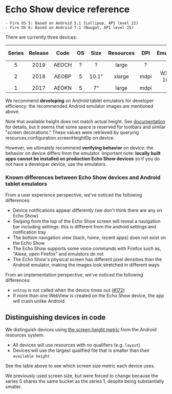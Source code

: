 # Echo Show device reference
    - Fire OS 5: Based on Android 5.1 (Lollipop, API level 22)
    - Fire OS 6: Based on Android 7.1 (Nougat, API level 25)

There are currently three devices:

| Series | Release | Code  | OS | Size  | Resources | DPI  | Emulator  | Resolution | Available Height |
|:------:|:-------:|:-----:|:--:|:-----:|:---------:|:----:|:---------:|:----------:|:-----------------|
| 5      | 2019    | AEOCH | ?  | ?     | large     | ?    | ?         | 960x480    | 456dp
| 2      | 2018    | AEOBP | 5  | 10.1" | xlarge    | mdpi | WXGA 10.1 | 1280x800   | 770dp
| 1      | 2017    | AEOKN | 5  | 7"    | large     | mdpi | ?         | 1024x600   | 570dp

We recommend **developing** on Android tablet emulators for developer efficiency: the recommended Android emulator images are mentioned above.

Note that available height does not match actual height.  See [documentation][res height] for details, but it seems that some space is reserved for toolbars and similar "screen decorations."  These values were retrieved by querying resources.configuration.screenHeightDp on device.

However, we ultimately recommend **verifying behavior** on device: the behavior on device differs from the emulator. Important note: **locally built apps cannot be installed on production Echo Show devices** so if you do not have a developer device, use the emulators.

### Known differences between Echo Show devices and Android tablet emulators
From a user experience perspective, we've noticed the following differences:
- Device notifications appear differently (we don't think there are any on Echo Show)
- Swiping from the top of the Echo Show screen will reveal a navigation bar including settings: this is different from the android settings and notification tray
- The bottom navigation view (back, home, recent apps) does not exist on the Echo Show
- The Echo Show supports some voice commands with Firefox such as, "Alexa, open Firefox" and emulators do not
- The Echo Show's physical screen has different pixel densities than the Android emulator, making the images look stretched in different ways

From an implementation perspective, we've noticed the following differences:
- `onStop` is not called when the device times out ([#172](https://github.com/mozilla-mobile/firefox-echo-show/issues/172))
- If more than one WebView is created on the Echo Show device, the app will crash unlike Android

## Distinguishing devices in code
We distinguish devices using [the screen height metric][res height] from the Android resources system:
- All devices will use resources with no qualifiers (e.g. `layout`)
- Devices will use the largest qualified file that is smaller than their `available height` 

See the table above to see which screen size metric each device uses.

We previously used screen size, but were forced to change because the series 5 shares the same bucket as the series 1, despite being substantially smaller.

[res height]: https://developer.android.com/guide/topics/resources/providing-resources#ScreenHeightQualifier
